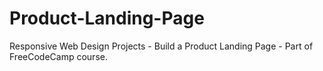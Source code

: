 # Product-Landing-Page
Responsive Web Design Projects - Build a Product Landing Page - Part of FreeCodeCamp course.
